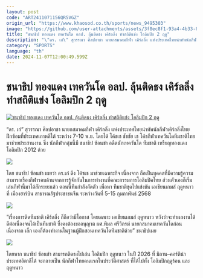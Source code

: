 ```yaml
---
layout: post
code: "ART2411071156QR5VGZ"
origin_url: "https://www.khaosod.co.th/sports/news_9495303"
image: "https://github.com/user-attachments/assets/3f8ec8f1-93a4-4b33-8693-13240df3b362"
title: "ชนาธิป ทองแดง เทควันโด อลป. ลุ้นติดธง เคิร์ลลิ่ง ทำสถิติแข่ง โอลิมปิก 2 ฤดู"
description: "\"ดร. เก๋\" สุวรรณา ศิลปอาชา นายกสมาคมกีฬา เคิร์ลลิ่ง แห่งประเทศไทยนำทัพนักกีฬาเคิร์ลลิ่งไทย ฝึกซ้อมที่ประเทศเกาหลีใต้ ระหว่าง 7-"
category: "SPORTS"
language: "th"
date: 2024-11-07T12:00:49.599Z
---
```


# ชนาธิป ทองแดง เทควันโด อลป. ลุ้นติดธง เคิร์ลลิ่ง ทำสถิติแข่ง โอลิมปิก 2 ฤดู

[![ชนาธิป ทองแดง เทควันโด อลป. ลุ้นติดธง เคิร์ลลิ่ง ทำสถิติแข่ง โอลิมปิก 2 ฤดู](https://www.khaosod.co.th/wpapp/uploads/2024/11/Lek3.jpg "ชนาธิป ทองแดง เทควันโด อลป. ลุ้นติดธง เคิร์ลลิ่ง ทำสถิติแข่ง โอลิมปิก 2 ฤดู")](https://www.khaosod.co.th/wpapp/uploads/2024/11/Lek3.jpg)

“ดร. เก๋” สุวรรณา ศิลปอาชา นายกสมาคมกีฬา เคิร์ลลิ่ง แห่งประเทศไทยนำทัพนักกีฬาเคิร์ลลิ่งไทย ฝึกซ้อมที่ประเทศเกาหลีใต้ ระหว่าง 7-10 พ.ย. โดยได้ โค้ชเช ชัชชัย เช โค้ชกีฬาเทควันโดทีมชาติไทย มาช่วยประสานงาน ซึ่ง นักกีฬากลุ่มนี้มี ชนาธิป ซ้อนขำ อดีตนักเทควันโด ทีมชาติ เหรียญทองแดง โอลิมปิก 2012 ด้วย

[![](https://www.khaosod.co.th/wpapp/uploads/2024/11/S__16850978_0-696x522.jpg)](https://www.khaosod.co.th/wpapp/uploads/2024/11/S__16850978_0.jpg)

โดย ชนาธิป ซ้อนขำ เผยว่า ดร.เก๋ ดึง โค้ชเช มาช่วยเฉพาะกิจ เนื่องจาก ถือเป็นบุคคลที่มีความรู้ความสามารถเรื่องกีฬารอบด้านจากการรู้จักกันในการทำงานที่คณะกรรมการโอลิมปิคไทย ส่วนตัวเองก็เริ่มเล่นกีฬานี้มาได้สักระยะแล้ว ตอนนี้ทีมกำลังคัดตัว เพื่อหา ทีมชาติชุดไปแข่งขัน เอเชียนเกมส์ ฤดูหนาว ที่ เมืองฮาร์บิน สาธารณรัฐประชาชนจีน ระหว่างวันที่ 5-15 กุมภาพันธ์ 2568

[![](https://www.khaosod.co.th/wpapp/uploads/2024/11/S__16850983_0-696x522.jpg)](https://www.khaosod.co.th/wpapp/uploads/2024/11/S__16850983_0.jpg)

“เรื่องการติดทีมชาติ เคิร์ลลิ่ง ก็ถือว่ามีโอกาส โดยเฉพาะ เอเชียนเกมส์ ฤดูหนาว หวังว่าจะทำผลงานได้ดีต่อเนื่องจนได้เป็นทีมชาติ ซึ่งคงต้องขออนุญาต ผศ.พิมล ศรีวิกรม์ นายกสมาคมเทควันโดก่อน เนื่องจาก เล็ก เองก็ต้องทำงานในฐานผู้ฝึกสอนเทควันโดทีมชาติด้วย” ชนาธิปเผย

[![](https://www.khaosod.co.th/wpapp/uploads/2024/11/S__16850984-696x522.jpg)](https://www.khaosod.co.th/wpapp/uploads/2024/11/S__16850984-scaled.jpg)

โดยหาก ชนาธิป ซ้อนขำ สามารถติดธงไปเล่น โอลิมปิก ฤดูหนาว ในปี 2026 ที่ มิลาน–คอร์ติน่า ประเทศอิตาลีได้ จะกลายเป็น นักกีฬาไทยคนแรกในประวัติศาสตร์ ที่ได้ไปทั้ง โอลิมปิกฤดูร้อน และ ฤดูหนาว